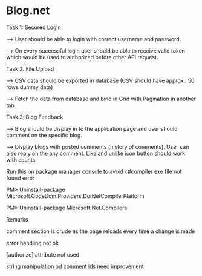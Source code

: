 # Blog.net
Task 1: Secured Login

--> User should be able to login with correct username and password.

--> On every successful login user should be able to receive valid token which would be used to authorized before other API request.

Task 2: File Upload

--> CSV data should be exported in database (CSV should have approx.. 50 rows dummy data)

--> Fetch the data from database and bind in Grid with Pagination in another tab.

Task 3: Blog Feedback

--> Blog should be display in to the application page and user should comment on the specific blog.

--> Display blogs with posted comments (history of comments). User can also reply on the any comment. Like and unlike icon button should work with counts.




Run this on package manager console to avoid c#compiler exe file not found error


PM> Uninstall-package Microsoft.CodeDom.Providers.DotNetCompilerPlatform


PM> Uninstall-package Microsoft.Net.Compilers


Remarks

comment section is crude as the page reloads every time a change is made

error handling not ok

[authorize] attribute not used

string manipulation od comment ids need improvement
